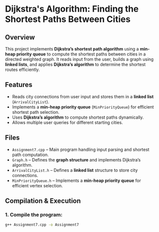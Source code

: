 
# Dijkstra's Algorithm: Finding the Shortest Paths Between Cities  

## Overview  
This project implements **Dijkstra’s shortest path algorithm** using a **min-heap priority queue** to compute the shortest paths between cities in a directed weighted graph. It reads input from the user, builds a graph using **linked lists**, and applies **Dijkstra’s algorithm** to determine the shortest routes efficiently.

## Features  
- Reads city connections from user input and stores them in a **linked list** (`ArrivalCityList`).  
- Implements a **min-heap priority queue** (`MinPriorityQueue`) for efficient shortest path selection.  
- Uses **Dijkstra’s algorithm** to compute shortest paths dynamically.  
- Allows multiple user queries for different starting cities.  

## Files  
- `Assignment7.cpp` – Main program handling input parsing and shortest path computation.  
- `Graph.h` – Defines the **graph structure** and implements Dijkstra’s algorithm.  
- `ArrivalCityList.h` – Defines a **linked list** structure to store city connections.  
- `MinPriorityQueue.h` – Implements a **min-heap priority queue** for efficient vertex selection.  

## Compilation & Execution  
### **1. Compile the program:**  
```bash
g++ Assignment7.cpp -o Assignment7
